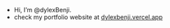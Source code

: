 - Hi, I’m @dylexBenji.
- check my portfolio website at <a href='https://dylexbenji.vercel.app' target='_blank'>dylexbenji.vercel.app</a>

<!---
dylexBenjis/dylexBenjis is a ✨ special ✨ repository because its `README.md` (this file) appears on your GitHub profile.
You can click the Preview link to take a look at your changes.
--->
